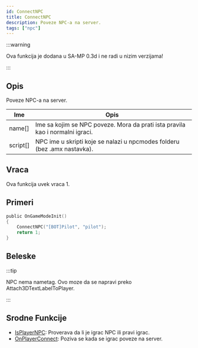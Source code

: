 ```yaml
---
id: ConnectNPC
title: ConnectNPC
description: Poveze NPC-a na server.
tags: ["npc"]
---
```


:::warning

Ova funkcija je dodana u SA-MP 0.3d i ne radi u nizim verzijama!

:::

## Opis

Poveze NPC-a na server.

| Ime      | Opis                                                                                     |
| -------- | ---------------------------------------------------------------------------------------- |
| name[]   | Ime sa kojim se NPC poveze. Mora da prati ista pravila kao i normalni igraci.            |
| script[] | NPC ime u skripti koje se nalazi u npcmodes folderu (bez .amx nastavka).                 |

## Vraca

Ova funkcija uvek vraca 1.

## Primeri

```c
public OnGameModeInit()
{
    ConnectNPC("[BOT]Pilot", "pilot");
    return 1;
}
```

## Beleske

:::tip

NPC nema nametag. Ovo moze da se napravi preko Attach3DTextLabelToPlayer.

:::

## Srodne Funkcije

- [IsPlayerNPC](IsPlayerNPC.md): Proverava da li je igrac NPC ili pravi igrac.
- [OnPlayerConnect](../callbacks/OnPlayerConnect.md): Poziva se kada se igrac poveze na server.
